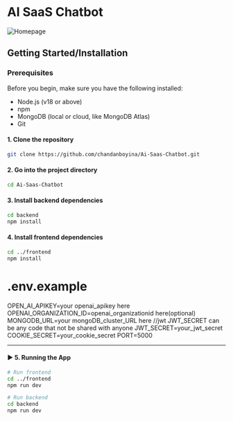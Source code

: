# AI SaaS Chatbot 

![Homepage](screenshots/homepage.png)

## Getting Started/Installation

### Prerequisites

Before you begin, make sure you have the following installed:
- Node.js (v18 or above)
- npm 
- MongoDB (local or cloud, like MongoDB Atlas)
- Git

#### 1. Clone the repository
```bash
git clone https://github.com/chandanboyina/Ai-Saas-Chatbot.git
```

#### 2. Go into the project directory
```bash
cd Ai-Saas-Chatbot
```

#### 3. Install backend dependencies
```bash
cd backend
npm install
```

#### 4. Install frontend dependencies
```bash
cd ../frontend
npm install
```

# .env.example
OPEN_AI_APIKEY=your openai_apikey here
OPENAI_ORGANIZATION_ID=openai_organizationid here(optional)
MONGODB_URL=your mongoDB_cluster_URL here
//jwt JWT_SECRET can be any code that not be shared with anyone
JWT_SECRET=your_jwt_secret
COOKIE_SECRET=your_cookie_secret
PORT=5000 






---

#### ▶️ **5. Running the App**

```bash
# Run frontend
cd ../frontend
npm run dev

# Run backend
cd backend
npm run dev
```




